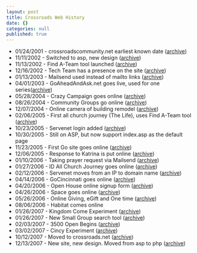 ```yaml
---
layout: post
title: Crossroads Web History
date: {}
categories: null
published: true
---
```


* 01/24/2001 - crossroadscommunity.net earliest known date ([archive](https://web.archive.org/web/20010124031900/http://www.crossroadscommunity.net/))
* 11/11/2002 - Switched to asp, new design ([archive](https://web.archive.org/web/20021111104424/http://www.crossroadscommunity.net/index.asp))
* 11/13/2002 - Find A-Team tool launched ([archive](https://web.archive.org/web/20021113021302/http://www.crossroadscommunity.net/findATeam.asp))
* 12/16/2002 - Tech Team has a presence on the site ([archive](https://web.archive.org/web/20021216223935/http://crossroadscommunity.net/techteam.asp))
* 01/13/2003 - Mailsend used instead of mailto links ([archive](https://web.archive.org/web/20030113085003/http://crossroadscommunity.net/Mailsend.asp?id=1))
* 04/01/2003 - GoAheadAndAsk.net goes live, used for one series([archive](https://web.archive.org/web/20030417032427/http://www.goaheadandask.net/))
* 05/28/2004 - Crazy Campaign goes online ([archive](https://web.archive.org/web/20040528130006/http://www.crossroadscommunity.net/crazy/index.asp))
* 08/26/2004 - Community Groups go online ([archive](https://web.archive.org/web/20040826082327/http://www.crossroadscommunity.net/CommunityGroups.asp))
* 12/07/2004 - Online camera of building remodel ([archive](https://web.archive.org/web/20041207164004/http://www.crossroadscommunity.net/construct-o-cam.asp))
* 02/06/2005 - First all church journey (The Life), uses Find A-Team tool ([archive](https://web.archive.org/web/20050206154131/http://www.crossroadscommunity.net/findateam.asp))
* 10/23/2005 - Servenet login added ([archive](https://web.archive.org/web/20051023180030/http://24.106.249.130/servenet/login.aspx))
* 10/30/2005 - Still on ASP, but now support index.asp as the default page
* 11/23/2005 - First Go site goes online ([archive](https://web.archive.org/web/20060328045303/http://www.crossroadscommunity.net/go/))
* 12/06/2005 - Response to Katrina is put online ([archive](https://web.archive.org/web/20051206014939/http://www.crossroadscommunity.net/katrina.asp))
* 01/10/2006 - Taking prayer request via Mailsend ([archive](https://web.archive.org/web/20060110024622/http://www.crossroadscommunity.net/))
* 01/27/2006 - ID All Church Journey goes online ([archive]())
* 02/12/2006 - Servenet moves from an IP to domain name ([archive](https://web.archive.org/web/20060212235655/http://www.crossroadscommunity.net/servenet/login.aspx))
* 04/14/2006 - GoCincinnati goes online ([archive](https://web.archive.org/web/20060512042552/http://www.crossroadscommunity.net/GOCincinnati/))
* 04/20/2006 - Open House online signup form ([archive](https://web.archive.org/web/20060420153445/http://www.crossroadscommunity.net/OpenHouseSignup.asp))
* 04/26/2006 - Space goes online ([archive](https://web.archive.org/web/20060421131724/http://www.crossroadscommunity.net/space.asp))
* 05/26/2006 - Online Giving, eGift and One time ([archive](https://web.archive.org/web/20060524125152/http://crossroadscommunity.net/giving/))
* 08/06/2006 - Habitat comes online
* 01/26/2007 - Kingdom Come Experiment ([archive](https://web.archive.org/web/20070126125831/http://www.kingdomexperiment.com/))
* 01/26/2007 - New Small Group search tool ([archive](https://web.archive.org/web/20070126130101/http://www.kingdomexperiment.com/groups/small_group_search/))
* 02/03/2007 - 3500 Open Begins ([archive](https://web.archive.org/web/20070203164200/http://crossroadscommunity.net/Meetings.asp))
* 03/02/2007 - Cincy Experiment ([archive](https://web.archive.org/web/20070302112058/http://www.cincyexperiment.com/))
* 10/12/2007 - Moved to crossroads.net ([archive](https://web.archive.org/web/20071012221324/http://www.crossroads.net/))
* 12/13/2007 - New site, new design. Moved from asp to php ([archive](https://web.archive.org/web/20071213011224/http://www.crossroads.net/))